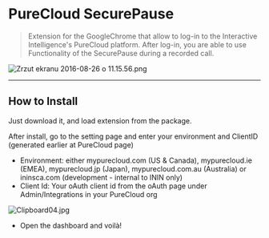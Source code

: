 PureCloud SecurePause
=============

>Extension for the GoogleChrome that allow to log-in to the Interactive Intelligence's PureCloud platform. After log-in, you are able to use Functionality of the SecurePause during a recorded call.

![Zrzut ekranu 2016-08-26 o 11.15.56.png](https://bitbucket.org/repo/rLgzEa/images/1330784784-Zrzut%20ekranu%202016-08-26%20o%2011.15.56.png)


___

How to Install
--------------

Just download it, and load extension from the package.

After install, go to the setting page and enter your environment and ClientID (generated earlier at PureCloud page)

* Environment: either mypurecloud.com (US & Canada), mypurecloud.ie (EMEA), mypurecloud.jp (Japan), mypurecloud.com.au (Australia) or ininsca.com (development - internal to ININ only)
* Client Id: Your oAuth client id from the oAuth page under Admin/Integrations in your PureCloud org

![Clipboard04.jpg](https://bitbucket.org/repo/6pxRex/images/2283939741-Clipboard04.jpg)


* Open the dashboard and voilà!
